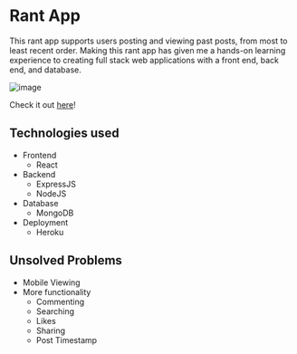 # Rant App

This rant app supports users posting and viewing past posts, from most to least recent order. Making this rant app has given me a hands-on learning experience to creating full stack web applications with a front end, back end, and database. 

![image](https://user-images.githubusercontent.com/80232795/133005114-805e03ae-170f-4a23-82bd-0e037b9bb0e9.png)

Check it out [here](https://my-first-mern-blog-app.herokuapp.com/)!

## Technologies used
- Frontend
  - React
- Backend
  - ExpressJS
  - NodeJS
- Database
  - MongoDB
- Deployment
  - Heroku

## Unsolved Problems
- Mobile Viewing 
- More functionality 
  - Commenting
  - Searching 
  - Likes
  - Sharing 
  - Post Timestamp
